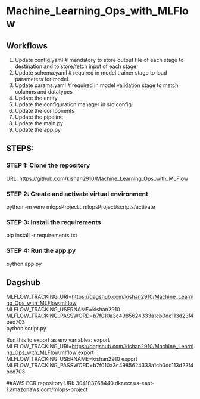 # Machine_Learning_Ops_with_MLFlow

## Workflows

1. Update config.yaml # mandatory to store output file of each stage to destination and to store/fetch input of each stage.  
2. Update schema.yaml  # required in model trainer stage to load parameters for model.
3. Update params.yaml # required in model validation stage to match columns and datatypes
4. Update the entity 
5. Update the configuration manager in src config
6. Update the components
7. Update the pipeline 
8. Update the main.py
9. Update the app.py

## STEPS:

### STEP 1: Clone the repository
URL: https://github.com/kishan2910/Machine_Learning_Ops_with_MLFlow

### STEP 2: Create and activate virtual environment 
python -m venv mlopsProject
. mlopsProject/scripts/activate

### STEP 3: Install the requirements
pip install -r requirements.txt

### STEP 4: Run the app.py
python app.py 

## Dagshub
MLFLOW_TRACKING_URI=https://dagshub.com/kishan2910/Machine_Learning_Ops_with_MLFlow.mlflow \
MLFLOW_TRACKING_USERNAME=kishan2910 \
MLFLOW_TRACKING_PASSWORD=b7f010a3c4985624333a1cb0dc113d23f4bed703 \
python script.py

Run this to export as env variables:
export MLFLOW_TRACKING_URI=https://dagshub.com/kishan2910/Machine_Learning_Ops_with_MLFlow.mlflow
export MLFLOW_TRACKING_USERNAME=kishan2910
export MLFLOW_TRACKING_PASSWORD=b7f010a3c4985624333a1cb0dc113d23f4bed703

##AWS ECR
repository URI: 304103768440.dkr.ecr.us-east-1.amazonaws.com/mlops-project